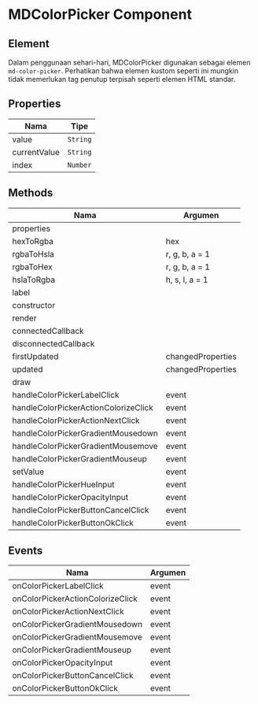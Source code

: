 # MDColorPicker Component

## Element

Dalam penggunaan sehari-hari, MDColorPicker digunakan sebagai elemen `md-color-picker`. Perhatikan bahwa elemen kustom seperti ini mungkin tidak memerlukan tag penutup terpisah seperti elemen HTML standar.

## Properties

| Nama | Tipe |
| --- | --- |
| value | `String` |
| currentValue | `String` |
| index | `Number` |

## Methods

| Nama | Argumen |
| --- | --- |
| properties |  |
| hexToRgba | hex |
| rgbaToHsla | r, g, b, a = 1 |
| rgbaToHex | r, g, b, a = 1 |
| hslaToRgba | h, s, l, a = 1 |
| label |  |
| constructor |  |
| render |  |
| connectedCallback |  |
| disconnectedCallback |  |
| firstUpdated | changedProperties |
| updated | changedProperties |
| draw |  |
| handleColorPickerLabelClick | event |
| handleColorPickerActionColorizeClick | event |
| handleColorPickerActionNextClick | event |
| handleColorPickerGradientMousedown | event |
| handleColorPickerGradientMousemove | event |
| handleColorPickerGradientMouseup | event |
| setValue | event |
| handleColorPickerHueInput | event |
| handleColorPickerOpacityInput | event |
| handleColorPickerButtonCancelClick | event |
| handleColorPickerButtonOkClick | event |

## Events

| Nama | Argumen |
| --- | --- |
| onColorPickerLabelClick | event |
| onColorPickerActionColorizeClick | event |
| onColorPickerActionNextClick | event |
| onColorPickerGradientMousedown | event |
| onColorPickerGradientMousemove | event |
| onColorPickerGradientMouseup | event |
| onColorPickerOpacityInput | event |
| onColorPickerButtonCancelClick | event |
| onColorPickerButtonOkClick | event |

